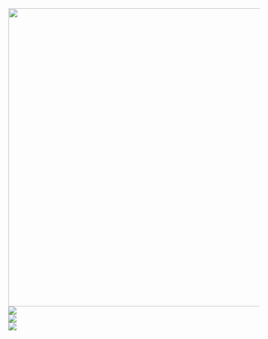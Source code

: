<img align="right" height="600em"  src="https://github.com/victorathar/victorathar/assets/162227349/6d55dbb0-4786-46db-9597-016f23af9474"/>

![](https://github-readme-stats.vercel.app/api?username=victorathar&theme=dark&hide_border=true&include_all_commits=false&count_private=false)<br/>
![](https://github-readme-streak-stats.herokuapp.com/?user=victorathar&theme=dark&hide_border=true)<br/>
![](https://github-readme-stats.vercel.app/api/top-langs/?username=victorathar&theme=dark&hide_border=true&include_all_commits=false&count_private=false&layout=compact)


